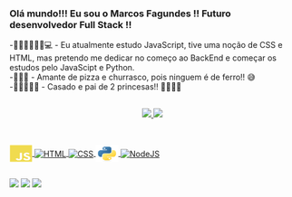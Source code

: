 ### Olá mundo!!! Eu sou o Marcos Fagundes !! Futuro desenvolvedor Full Stack !!



-📘👨🏽‍🎓✍🏽💻 - Eu atualmente estudo JavaScript, tive uma noção de CSS e HTML, mas pretendo me dedicar no começo ao BackEnd e começar os estudos pelo JavaScipt e Python.<br>
-🍕🥩🍖 - Amante de pizza e churrasco, pois ninguem é de ferro!! 😅 <br>
-👨‍👩‍👧‍👧🥰 - Casado e pai de 2 princesas!! 👸🏽👧🏽 


##

<div align="center">
  <a href="https://github.com/fagundesmarcos">
  <img height="180em" src="https://github-readme-stats.vercel.app/api?username=fagundesmarcos&show_icons=true&theme=dark&include_all_commits=true&count_private=true"/>
  <img height="180em" src="https://github-readme-stats.vercel.app/api/top-langs/?username=fagundesmarcos&layout=compact&langs_count=7&theme=dark"/>
</div>
  
  ##
  
  <div style="display: inline_block"><br>
  <img align="center" alt="Js" height="30" width="40" src="https://raw.githubusercontent.com/devicons/devicon/master/icons/javascript/javascript-plain.svg">
  <img align="center" alt="HTML" height="30" width="40" src="https://cdn.jsdelivr.net/gh/devicons/devicon/icons/html5/html5-original-wordmark.svg" />
  <img align="center" alt="CSS" height="30" width="40" src="https://cdn.jsdelivr.net/gh/devicons/devicon/icons/css3/css3-original-wordmark.svg" />
  <img align="center" alt="Python" height="30" width="40" src="https://raw.githubusercontent.com/devicons/devicon/master/icons/python/python-original.svg">
  <img align="center" alt="NodeJS" height="30" width="40" src="https://cdn.jsdelivr.net/gh/devicons/devicon/icons/nodejs/nodejs-original-wordmark.svg" />
 
</div>
  
  ##

  <div>
 
  <a href="https://instagram.com/fagundesmarcos" target="_blank"><img src="https://img.shields.io/badge/-Instagram-%23E4405F?style=for-the-badge&logo=instagram&logoColor=white" target="_blank"></a>
 	  <a href = "mailto:fagundesmarcospp@gmail.com"><img src="https://img.shields.io/badge/Gmail-D14836?style=for-the-badge&logo=gmail&logoColor=white" target="_blank"></a>
  <a href="https://www.linkedin.com/in/marcos-fagundes-9b7048221" target="_blank"><img src="https://img.shields.io/badge/LinkedIn-0077B5?style=for-the-badge&logo=linkedin&logoColor=white" target="_blank"></a> 
    
  </div> 
  
  ##
  
